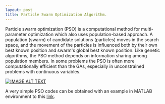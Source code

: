 ```yaml
---
layout: post
title: Particle Swarm Optimization Algorithm.
---
```


Particle swarm optimization (PSO) is a computational method for multi-parameter optimization which also uses population-based approach. A population (swarm) of candidate solutions (particles) moves in the search space, and the movement of the particles is influenced both by their own best known position and swarm's global best known position. Like genetic algorithms, the PSO method depends on information sharing among population members. In some problems the PSO is often more computationally efficient than the GAs, especially in unconstrained problems with continuous variables.


[![IMAGE ALT TEXT](https://www.youtube.com/watch?v=HT15dq9Af7Q)](https://www.youtube.com/watch?v=HT15dq9Af7Q "Video Title")



A very simple PSO codes can be obtained with an example in MATLAB environment to this [link](https://www.researchgate.net/publication/296636431_Codes_in_MATLAB_for_Particle_Swarm_Optimization).

